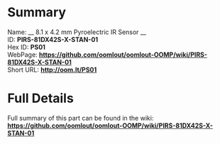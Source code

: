 
Summary
=================
  
Name: __ 8.1 x 4.2 mm Pyroelectric IR Sensor __    
ID: __PIRS-81DX42S-X-STAN-01__   
Hex ID: __PS01__   
WebPage: __https://github.com/oomlout/oomlout-OOMP/wiki/PIRS-81DX42S-X-STAN-01__   
Short URL: __http://oom.lt/PS01__   

Full Details
==========================
Full summary of this part can be found in the wiki:   
__https://github.com/oomlout/oomlout-OOMP/wiki/PIRS-81DX42S-X-STAN-01__    

